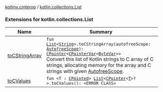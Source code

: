 [kotlinx.cinterop](../index.md) / [kotlin.collections.List](./index.md)

### Extensions for kotlin.collections.List

| Name | Summary |
|---|---|
| [toCStringArray](to-c-string-array.md) | `fun `[`List`](https://kotlinlang.org/api/latest/jvm/stdlib/kotlin.collections/-list/index.html)`<`[`String`](https://kotlinlang.org/api/latest/jvm/stdlib/kotlin/-string/index.html)`>.toCStringArray(autofreeScope: `[`AutofreeScope`](../-autofree-scope/index.md)`): `[`CPointer`](../-c-pointer/index.md)`<`[`CPointerVar`](../-c-pointer-var.md)`<`[`ByteVar`](../-byte-var.md)`>>`<br>Convert this list of Kotlin strings to C array of C strings, allocating memory for the array and C strings with given [AutofreeScope](../-autofree-scope/index.md). |
| [toCValues](to-c-values.md) | `fun <T : `[`CPointed`](../-c-pointed/index.md)`> `[`List`](https://kotlinlang.org/api/latest/jvm/stdlib/kotlin.collections/-list/index.html)`<`[`CPointer`](../-c-pointer/index.md)`<`[`T`](to-c-values.md#T)`>?>.toCValues(): <ERROR CLASS>` |
